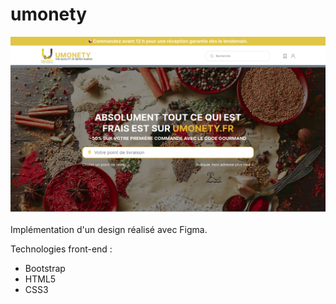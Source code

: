 # umonety
![alt text](capture-umonety.png)

Implémentation d'un design réalisé avec Figma.

Technologies front-end :
- Bootstrap
- HTML5
- CSS3